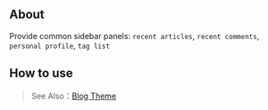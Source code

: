 ## About

Provide common sidebar panels: `recent articles`, `recent comments`, `personal profile`, `tag list`

## How to use

> See Also：[Blog Theme](https://github.com/zhennann/egg-born-module-cms-themeblog)
